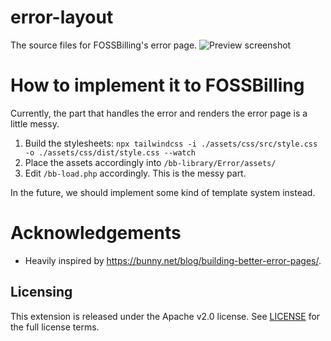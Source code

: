 # error-layout
The source files for FOSSBilling's error page.
![Preview screenshot](https://user-images.githubusercontent.com/35808275/181360799-6bcfe059-9742-45d1-9061-eeeac7044e43.png)

# How to implement it to FOSSBilling
Currently, the part that handles the error and renders the error page is a little messy.
1. Build the stylesheets: `npx tailwindcss -i ./assets/css/src/style.css -o ./assets/css/dist/style.css --watch`
2. Place the assets accordingly into `/bb-library/Error/assets/`
3. Edit `/bb-load.php` accordingly. This is the messy part.

In the future, we should implement some kind of template system instead.

# Acknowledgements
* Heavily inspired by https://bunny.net/blog/building-better-error-pages/.

## Licensing
This extension is released under the Apache v2.0 license. See [LICENSE](https://github.com/FOSSBilling/error-layout/blob/master/LICENSE) for the full license terms.
